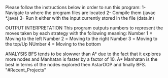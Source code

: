 Please follow the instructions below in order to run this program:
1- Navigate to where the program files are located
2- Compile them (javac *.java)
3- Run it either with the input currently stored in the file (data.in)

OUTPUT INTERPRETATION
This program outputs numbers to represent the moves taken by each strategy with the following meaning:
Number 1 = Moving to the left
Number 2 = Moving to the right
Number 3 = Moving to the top/Up
NUmber 4 = Moving to the bottom

ANALYSIS
BFS tends to be slowwer than A* due to the fact that it explores more nodes and Manhatan is faster by a factor of 10. A* Manhatan is the best in terms of the nodes explored then AstarOOP and finally BFS.
"#Recent_Projects" 
